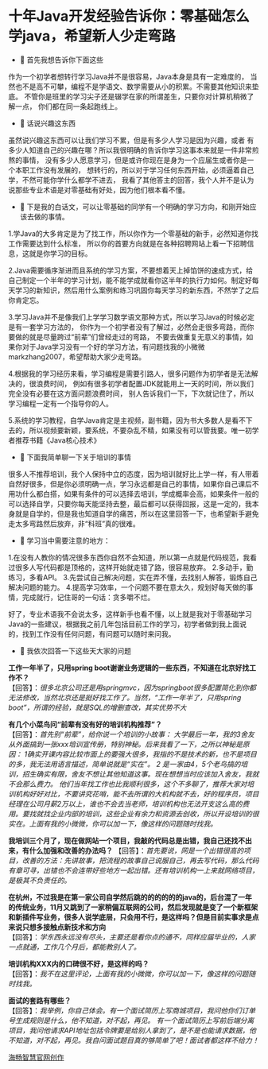 # 十年Java开发经验告诉你：零基础怎么学java，希望新人少走弯路  

*  	首先我想告诉你下面这些

作为一个初学者想转行学习Java并不是很容易，Java本身是具有一定难度的，
当然也不是高不可攀，编程不是学语文、数学需要从小的积累。不需要其他知识来垫底。
不管你是班里的学习尖子还是辍学在家的所谓差生，只要你对计算机稍微了解一点，
你们都在同一条起跑线上。

* 	话说兴趣这东西  

虽然说兴趣这东西可以让我们学习不累，但是有多少人学习是因为兴趣，或者
有多少人知道自己的兴趣在哪？所以我很明确的告诉你学习这事本来就是一件非常煎熬的事情，
没有多少人愿意学习，但是或许你现在是身为一个应届生或者你是一个本职工作没有发展的，
想转行的，所以对于学习任何东西开始，必须逼着自己学，不然可能你学什么都学不进去，
我看了其他答主的回答，我个人并不是认为说那些专业术语是对零基础有好处，因为他们根本看不懂。

* 	下是我的白话文，可以让零基础的同学有一个明确的学习方向，和刚开始应该去做的事情。  

1.学Java的大多肯定是为了找工作，所以你作为一个零基础的新手，必然知道你找工作需要达到什么标准，
  所以你的首要方向就是在各种招聘网站上看一下招聘信息，这就是你学习的目标。
  
2.Java需要循序渐进而且系统的学习方案，不要想着天上掉馅饼的速成方式，给自己制定一个半年的学习计划，能不能学成就看你这半年的执行力如何。制定好每天学习的新知识，然后用什么案例和练习巩固你每天学习的新东西，不然学了之后你肯定忘。
  
3.学习Java并不是像我们上学学习数学语文那种方式，所以学习Java的时候必定是有一套学习方法的，
 你作为一个初学者没有了解过，必然会走很多弯路，而你要做的就是尽量跨过“前辈”们曾经走过的弯路，
 不要去做重复无意义的事情，如果你对于Java学习没有一个好的学习方法，有问题找我的小微微markzhang2007，希望帮助大家少走弯路。
 
4.根据我的学习经历来看，学习编程是需要引路人，很多问题作为初学者是无法解决的，很浪费时间，
  例如有很多初学者配置JDK就能用上一天的时间，所以我们完全没有必要在这方面问题浪费时间，
  别人告诉我们一下，下次就记住了，所以学习编程一定有一个指导你的人。
  
5.系统的学习教程，自学Java肯定是主视频，副书籍，因为书大多数人是看不下去的，所以视频要新颖，要系统，不要杂乱不精，如果没有可以管我要。唯一初学者推荐书籍《Java核心技术》
  
* 	下面我简单聊一下关于培训的事情  

很多人不推荐培训，我个人保持中立的态度，因为培训就好比上学一样，有人带着自然好很多，但是你必须明确一点，学习永远都是自己的事情，如果你自己课后不用功什么都白搭，如果有条件的可以选择去培训，学成概率会高，如果条件一般的可以选择自学，只要你每天能坚持去整，最后都可以获得回报，这是一定的，我本身就是自学的，但是我也知道自学的痛苦，所以在这里回答一下，也希望新手避免走太多弯路然后放弃，非“科班”真的很难。

* 	学习当中需要注意的地方：  

1.在没有人教你的情况很多东西你自然不会知道，所以第一点就是代码规范，我看过很多人写代码都是顶格的，这样开始就走错了路，很容易放弃。
2.多动手，勤练习，多看API。
3.先尝试自己解决问题，实在弄不懂，去找别人解答，锻炼自己解决问题的能力。
4.提高学习效率，一个问题不要在意太久，规划好每天做的事情，完成就行，记住哥的一句话：贪多嚼不烂。

好了，专业术语我不会说太多，这样新手也看不懂，以上就是我对于零基础学习Java的一些建议，根据我之前几年包括目前工作的学习，初学者做到我上面说的，找到工作没有任何问题，有问题可以随时来问我。

*  	我依次回答一下这些天大家的问题

**工作一年半了，只用spring boot谢谢业务逻辑的一些东西，不知道在北京好找工作不？**  
【回答】：*很多北京公司还是用springmvc，因为springboot很多配置简化到你都无法修改，当然北京还是挺好找工作了。当然，“工作一年半了，只用spring boot”，所谓的经验，就是SQL的增删查改，其实优势不大*


**有几个小菜鸟问“前辈有没有好的培训机构推荐”？**  
【回答】：*首先别“前辈”，给你说一个培训的小故事：
	  大学最后一年，我的3舍友从外面搞到一张xxx培训宣传册，特别神秘。后来我看了一下，之所以神秘是原因：
1确实开课内容比较市面上的要强大很多，我指的不是技术的新，也不是项目的多，我无法用语言描述，简单说就是“实在”。
2 是一家由4，5个老鸟搞的培训，招生确实有限，舍友不想让其他知道这事。现在想想当时应该加入舍友，我就不会那么费力。
他们当年找工作也比我顺利很多，这个不多聊了，推荐大家对培训机构好好对比，不要讲究花哨，能不去所谓的大机构就不去，好的程序员，项目经理在公司月薪2万以上，谁也不会去当老师，培训机构也无法开支这么高的费用。要找就找企业内部的培训，这些企业有余力和资源去创收，所以开设培训的很实在。上面有我的小微微，你可以加一下，像这样的问题随时找我。*


**我培训三个月了，现在做网站一个项目，我敲的代码总是出错，我自己还找不出来，有什么加强和改善的办法吗？**
【回答】：*首先要说，网是一个出错很高的项目，改善的方法：先讲故事，把流程的故事自己说服自己，再去写代码，那么代码有章可寻，出错也不会连带好些地方一起出错。还有培训机构一上来就网络项目，是极其不负责任的。*


**在杭州，不过我是在第一家公司自学然后跳的的的的的的java的，后台混了一年的传统业务，11月又跳到了一家稍偏互联网的公司，然后发现就是变了一个新框架和新插件写业务，很多人说学底层，只会用不行，是这样吗？但是目前实事求是点来说只想多接触点新技术和方向**  
【回答】：*学东西永远没有尽头，主要还是看你点的通不，同样应届毕业的，人家一点就通，工作几个月后，都能教别人了。*


**培训机构XXX内的口碑很不好，是这样的吗？**  
【回答】：*我不在这里评论，上面有我的小微微，你可以加一下，像这样的问题随时找我。*


**面试的套路有哪些？**  
【回答】：*我举例，你自己体会。有一个面试简历上写商城项目，我问他你们订单号生成规则是什么，他不知道，对不起，再见。
有一个面试简历上写前后端分离项目，我问他请求API地址包括令牌要是给别人拿到了，是不是也能请求数据，他不知道，对不起，再见。我自问面试题目真的够简单了吧！面试者都这样不给力！*

[海畅智慧官网创作](http://www.hichannel.net)

